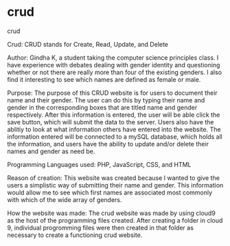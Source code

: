# crud
crud

Crud:
  CRUD stands for Create, Read, Update, and Delete

Author:
  Gindha K, a student taking the computer science principles class. I have experience with debates dealing with gender identity and questioning whether or not there are really more than four of the existing genders. I also find it interesting to see which names are defined as female or male. 
  
Purpose:
  The purpose of this CRUD website is for users to document their name and their gender. The user can do this by typing their name and gender in the corresponding boxes that are titled name and gender respectively. After this information is entered, the user will be able click the save button, which will submit the data to the server. Users also have the ablitiy to look at what information others have entered into the website. The information entered will be connected to a mySQL database, which  holds all the information, and users have the ability to update and/or delete their names and gender as need be.
  
Programming Languages used:
  PHP, JavaScript, CSS, and HTML

Reason of creation:
  This website was created because I wanted to give the users a simplistic way of submitting their name and gender. This information would allow me to see which first names are associated most commonly with which of the wide array of genders.
  
How the website was made:
  The crud website was made by using cloud9 as the host of the programming files created. After creating a folder in cloud 9, individual progromming files were then created in that folder as necessary to create a functioning crud website.
